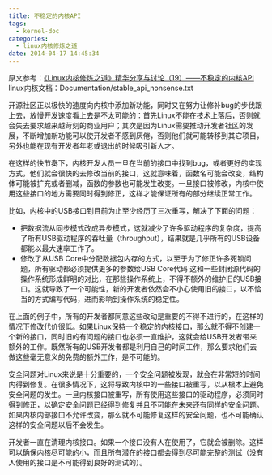 ```yaml
---
title: 不稳定的内核API
tags:
  - kernel-doc
categories:
  - linux内核修炼之道
date: 2014-04-17 14:45:34
---
```


原文参考：[《Linux内核修炼之道》精华分享与讨论（19）——不稳定的内核API ](http://blog.csdn.net/fudan_abc/article/details/5517845)
linux内核文档：Documentation/stable_api_nonsense.txt

开源社区正以极快的速度向内核中添加新功能，同时又在努力让修补bug的步伐跟上去，放慢开发速度看上去是不太可能的：首先Linux不能在技术上落后，否则就会失去要求越来越苛刻的商业用户；其次是因为Linux需要推动开发者社区的发展，不断增加新功能可以使开发者不感到厌倦，否则他们就可能转移到其它项目，另外也能在现有开发者年老或退出的时候吸引新人才。

在这样的快节奏下，内核开发人员一旦在当前的接口中找到bug，或者更好的实现方式，他们就会很快的去修改当前的接口，这就意味着，函数名可能会改变，结构体可能被扩充或者删减，函数的参数也可能发生改变。一旦接口被修改，内核中使用这些接口的地方需要同时得到修正，这样才能保证所有的部分继续正常工作。
<!--more-->
比如，内核中的USB接口到目前为止至少经历了三次重写，解决了下面的问题：

*   把数据流从同步模式改成异步模式，这就减少了许多驱动程序的复杂度，提高了所有USB驱动程序的吞吐量（throughput），结果就是几乎所有的USB设备都能以最大速率工作了。
*   修改了从USB Core中分配数据包内存的方式，以至于为了修正许多死锁问题，所有驱动都必须提供更多的参数给USB Core代码
这和一些封闭源代码的操作系统形成鲜明的对比，在那些操作系统上，不得不额外的维护旧的USB接口。这就导致了一个可能性，新的开发者依然会不小心使用旧的接口，以不恰当的方式编写代码，进而影响到操作系统的稳定性。

在上面的例子中，所有的开发者都同意这些改动是重要的不得不进行的，在这样的情况下修改代价很低。如果Linux保持一个稳定的内核接口，那么就不得不创建一个新的接口，同时旧的有问题的接口也必须一直维护，这就会给USB开发者带来额外的工作。既然所有的USB开发者都是利用自己的时间工作，那么要求他们去做这些毫无意义的免费的额外工作，是不可能的。

安全问题对Linux来说是十分重要的，一个安全问题被发现，就会在非常短的时间内得到修复。在很多情况下，这将导致内核中的一些接口被重写，以从根本上避免安全问题的发生。一旦内核接口被重写，所有使用这些接口的驱动程序，必须同时得到修正，以确定安全问题已经得到修复并且不可能在未来还有同样的安全问题。如果内核内部接口不允许改变，那么就不可能修复这样的安全问题，也不可能确认这样的安全问题以后不会发生。

开发者一直在清理内核接口。如果一个接口没有人在使用了，它就会被删除。这样可以确保内核尽可能的小，而且所有潜在的接口都会得到尽可能完整的测试（没有人使用的接口是不可能得到良好的测试的）。
